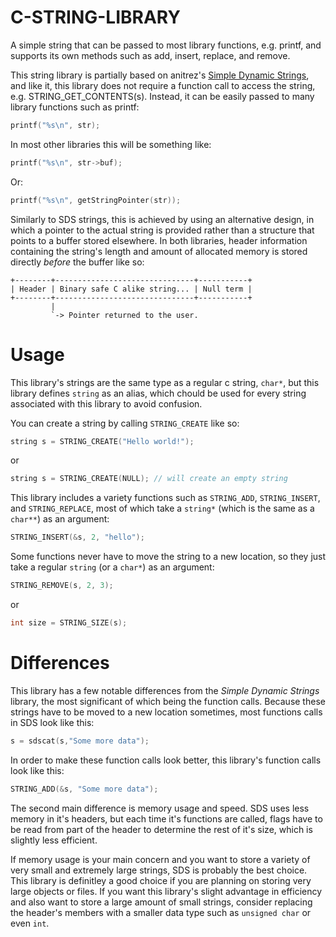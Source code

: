 # C-STRING-LIBRARY
A simple string that can be passed to most library functions, e.g. printf, and supports its own methods such as add, insert, replace, and remove.

This string library is partially based on anitrez's [Simple Dynamic Strings](https://github.com/antirez/sds/), and like it, this library does not require a function call to access the string, e.g. STRING_GET_CONTENTS(s). Instead, it can be easily passed to many library functions such as printf:

```c
printf("%s\n", str);
```

In most other libraries this will be something like:

```c
printf("%s\n", str->buf);
```

Or:

```c
printf("%s\n", getStringPointer(str));
```

Similarly to SDS strings, this is achieved by using an alternative design, in which a pointer to the actual string is provided rather than a structure that points to a buffer stored elsewhere. In both libraries, header information containing the string's length and amount of allocated memory is stored directly _before_ the buffer like so:


    +--------+-------------------------------+-----------+
    | Header | Binary safe C alike string... | Null term |
    +--------+-------------------------------+-----------+
             |
             `-> Pointer returned to the user.


# Usage

This library's strings are the same type as a regular c string, `char*`, but this library defines `string` as an alias, which chould be used for every string associated with this library to avoid confusion.

You can create a string by calling `STRING_CREATE` like so:

```c
string s = STRING_CREATE("Hello world!");
```
or

```c
string s = STRING_CREATE(NULL); // will create an empty string
```

This library includes a variety functions such as `STRING_ADD`, `STRING_INSERT`, and `STRING_REPLACE`, most of which take a `string*` (which is the same as a `char**`) as an argument:

```c
STRING_INSERT(&s, 2, "hello");
```

Some functions never have to move the string to a new location, so they just take a regular `string` (or a `char*`) as an argument:

```c
STRING_REMOVE(s, 2, 3);
```

or

```c
int size = STRING_SIZE(s);
```

# Differences

This library has a few notable differences from the _Simple Dynamic Strings_ library, the most significant of which being the function calls. Because these strings have to be moved to a new location sometimes, most functions calls in SDS look like this:

```c
s = sdscat(s,"Some more data");
```

In order to make these function calls look better, this library's function calls look like this:

```c
STRING_ADD(&s, "Some more data");
```

The second main difference is memory usage and speed. SDS uses less memory in it's headers, but each time it's functions are called, flags have to be read from part of the header to determine the rest of it's size, which is slightly less efficient.

If memory usage is your main concern and you want to store a variety of very small and extremely large strings, SDS is probably the best choice. This library is definitley a good choice if you are planning on storing very large objects or files. If you want this library's slight advantage in efficiency and also want to store a large amount of small strings, consider replacing the header's members with a smaller data type such as `unsigned char` or even `int`.
